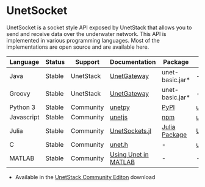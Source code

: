 # UnetSocket

UnetSocket is a socket style API exposed by UnetStack that allows you to send and receive data over the underwater network. This API is implemented in various programming languages. Most of the implementations are open source and are available here.

| Language   | Status | Support   | Documentation                                                                                           | Package                                                         | Source                                                                                     |
|------------|--------|-----------|---------------------------------------------------------------------------------------------------------|-----------------------------------------------------------------|--------------------------------------------------------------------------------------------|
| Java       | Stable | UnetStack | [UnetGateway](https://unetstack.net/javadoc/3.0/org/arl/unet/api/UnetGateway.html)                      | unet-basic.jar*                                                 | -                                                                                          |
| Groovy     | Stable | UnetStack | [UnetGateway](https://unetstack.net/javadoc/3.0/org/arl/unet/api/UnetGateway.html)                      | unet-basic.jar*                                                 | -                                                                                          |
| Python 3   | Stable | Community | [unetpy](https://github.com/org-arl/unet-contrib/blob/master/unetsocket/python/unetpy/__init__.py)      | [PyPI](https://pypi.org/project/unetpy/)                        | [unetsocket/python](https://github.com/org-arl/unet-contrib/tree/master/unetsocket/python) |
| Javascript | Stable | Community | [unetjs](https://github.com/org-arl/unet-contrib/tree/master/unetsocket/js/docs)                        | [npm](https://www.npmjs.com/package/unetjs)                     | [unetsocket/js](https://github.com/org-arl/unet-contrib/tree/master/unetsocket/js)         |
| Julia      | Stable | Community | [UnetSockets.jl](https://github.com/org-arl/UnetSockets.jl/blob/master/src/UnetSockets.jl)              | [Julia Package](https://juliapackages.com/packages/unetsockets) | [UnetSockets.jl](https://github.com/org-arl/UnetSockets.jl)                                |
| C          | Stable | Community | [unet.h](https://github.com/org-arl/unet-contrib/blob/master/unetsocket/c/unet.h)                       | -                                                               | [unetsocket/c](https://github.com/org-arl/unet-contrib/tree/master/unetsocket/c)           |
| MATLAB     | Stable | Community | [Using Unet in MATLAB](https://github.com/org-arl/unet-contrib/tree/master/unetsocket/matlab) | -                                                               | -                                                                                          |

* Available in the [UnetStack Community Editon](https://unetstack.net/#downloads) download
